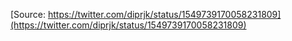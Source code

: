 [Source: https://twitter.com/diprjk/status/1549739170058231809](https://twitter.com/diprjk/status/1549739170058231809)